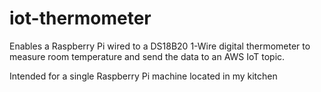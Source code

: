 # iot-thermometer

Enables a Raspberry Pi wired to a DS18B20 1-Wire digital thermometer to measure room temperature and send the data to an AWS IoT topic.

Intended for a single Raspberry Pi machine located in my kitchen
